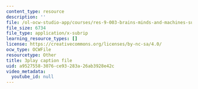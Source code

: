 ```yaml
---
content_type: resource
description: ''
file: /ol-ocw-studio-app/courses/res-9-003-brains-minds-and-machines-summer-course-summer-2015/a95275583076ce93283a26ab3928e42c_NFFX81o9yRA.srt
file_size: 6734
file_type: application/x-subrip
learning_resource_types: []
license: https://creativecommons.org/licenses/by-nc-sa/4.0/
ocw_type: OCWFile
resourcetype: Other
title: 3play caption file
uid: a9527558-3076-ce93-283a-26ab3928e42c
video_metadata:
  youtube_id: null
---
```

